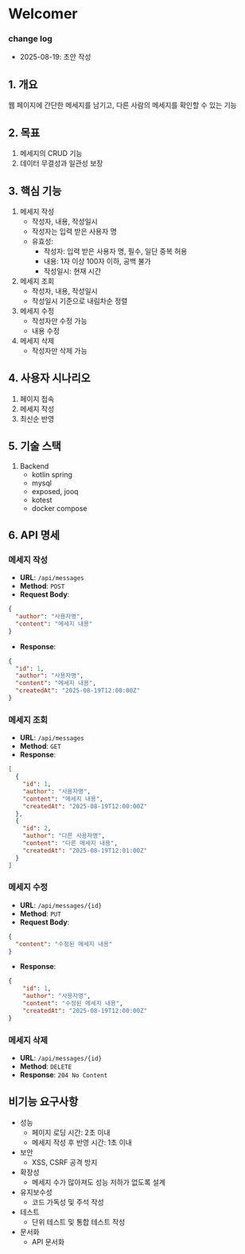 # Welcomer

### change log
- 2025-08-19: 초안 작성

## 1. 개요
웹 페이지에 간단한 메세지를 남기고, 다른 사람의 메세지를 확인할 수 있는 기능

## 2. 목표
1. 메세지의 CRUD 기능
2. 데이터 무결성과 일관성 보장

## 3. 핵심 기능
1. 메세지 작성
   - 작성자, 내용, 작성일시
   - 작성자는 입력 받은 사용자 명
   - 유효성:
       - 작성자: 입력 받은 사용자 명, 필수, 일단 중복 허용
       - 내용: 1자 이상 100자 이하, 공백 불가
       - 작성일시: 현재 시간
2. 메세지 조회
   - 작성자, 내용, 작성일시
   - 작성일시 기준으로 내림차순 정렬
3. 메세지 수정
   - 작성자만 수정 가능
   - 내용 수정
4. 메세지 삭제
   - 작성자만 삭제 가능

## 4. 사용자 시나리오
1. 페이지 접속
2. 메세지 작성
3. 최신순 반영

## 5. 기술 스택
1. Backend
    - kotlin spring
    - mysql
    - exposed, jooq
    - kotest
    - docker compose

## 6. API 명세
### 메세지 작성
- **URL**: `/api/messages`
- **Method**: `POST`
- **Request Body**:
```json
{
  "author": "사용자명",
  "content": "메세지 내용"
}   
```
- **Response**:
```json
{
  "id": 1,
  "author": "사용자명",
  "content": "메세지 내용",
  "createdAt": "2025-08-19T12:00:00Z"
}
```
### 메세지 조회
- **URL**: `/api/messages`
- **Method**: `GET`
- **Response**:
```json
[
  {
    "id": 1,
    "author": "사용자명",
    "content": "메세지 내용",
    "createdAt": "2025-08-19T12:00:00Z"
  },
  {
    "id": 2,
    "author": "다른 사용자명",
    "content": "다른 메세지 내용",
    "createdAt": "2025-08-19T12:01:00Z"
  }
]
```
### 메세지 수정
- **URL**: `/api/messages/{id}`
- **Method**: `PUT`
- **Request Body**:
```json
{
  "content": "수정된 메세지 내용"
}
```
- **Response**:
```json
{
    "id": 1,
    "author": "사용자명",
    "content": "수정된 메세지 내용",
    "createdAt": "2025-08-19T12:00:00Z"
}
```
### 메세지 삭제
- **URL**: `/api/messages/{id}`
- **Method**: `DELETE`
- **Response**: `204 No Content`

## 비기능 요구사항
- 성능
  - 페이지 로딩 시간: 2초 이내
  - 메세지 작성 후 반영 시간: 1초 이내
- 보안
  - XSS, CSRF 공격 방지
- 확장성
  - 메세지 수가 많아져도 성능 저하가 없도록 설계
- 유지보수성
  - 코드 가독성 및 주석 작성
- 테스트
  - 단위 테스트 및 통합 테스트 작성
- 문서화
  - API 문서화
